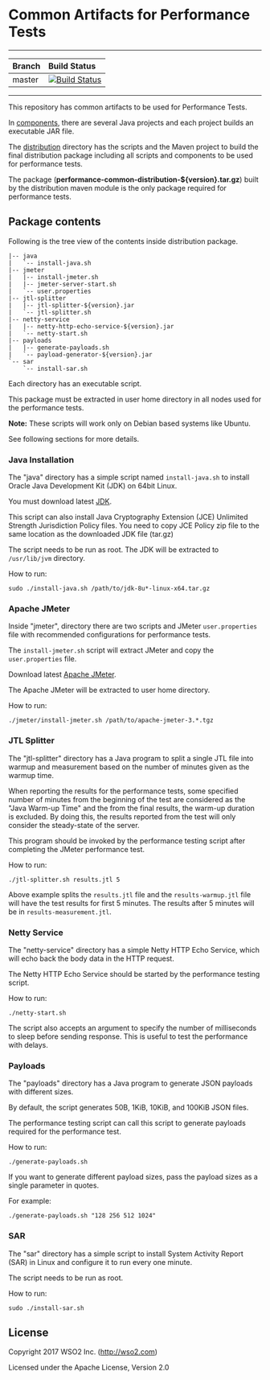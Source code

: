 # Common Artifacts for Performance Tests

---
|  Branch | Build Status |
| :------ |:------------ |
| master  | [![Build Status](https://wso2.org/jenkins/buildStatus/icon?job=platform-builds/performance-common)](https://wso2.org/jenkins/job/platform-builds/job/performance-common/) |
---

This repository has common artifacts to be used for Performance Tests.

In [components](components), there are several Java projects and each project builds an executable JAR file.

The [distribution](distribution) directory has the scripts and the Maven project to build the final distribution package
 including all scripts and components to be used for performance tests.

The package (**performance-common-distribution-${version}.tar.gz**) built by the distribution maven module is the
 only package required for performance tests.

## Package contents

Following is the tree view of the contents inside distribution package.

```
|-- java
|   `-- install-java.sh
|-- jmeter
|   |-- install-jmeter.sh
|   |-- jmeter-server-start.sh
|   `-- user.properties
|-- jtl-splitter
|   |-- jtl-splitter-${version}.jar
|   `-- jtl-splitter.sh
|-- netty-service
|   |-- netty-http-echo-service-${version}.jar
|   `-- netty-start.sh
|-- payloads
|   |-- generate-payloads.sh
|   `-- payload-generator-${version}.jar
`-- sar
    `-- install-sar.sh
```

Each directory has an executable script.

This package must be extracted in user home directory in all nodes used for the performance tests.

**Note:** These scripts will work only on Debian based systems like Ubuntu.

See following sections for more details.

### Java Installation

The "java" directory has a simple script named `install-java.sh` to install Oracle Java Development Kit (JDK) on
 64bit Linux.

You must download latest [JDK](http://www.oracle.com/technetwork/java/javase/downloads/index.html).

This script can also install Java Cryptography Extension (JCE) Unlimited Strength Jurisdiction Policy files. You need to
 copy JCE Policy zip file to the same location as the downloaded JDK file (tar.gz)

The script needs to be run as root. The JDK will be extracted to `/usr/lib/jvm` directory.

How to run:

`sudo ./install-java.sh /path/to/jdk-8u*-linux-x64.tar.gz`

### Apache JMeter

Inside "jmeter", directory there are two scripts and JMeter `user.properties` file with recommended configurations for 
 performance tests.

The `install-jmeter.sh` script will extract JMeter and copy the `user.properties` file.

Download latest [Apache JMeter](http://jmeter.apache.org/download_jmeter.cgi).

The Apache JMeter will be extracted to user home directory.

How to run:

`./jmeter/install-jmeter.sh /path/to/apache-jmeter-3.*.tgz`

### JTL Splitter

The "jtl-splitter" directory has a Java program to split a single JTL file into warmup and measurement based on the 
 number of minutes given as the warmup time.

When reporting the results for the performance tests, some specified number of minutes from the beginning of the test 
 are considered as the "Java Warm-up Time" and the from the final results, the warm-up duration is excluded. 
 By doing this, the results reported from the test will only consider the steady-state of the server.

This program should be invoked by the performance testing script after completing the JMeter performance test.

How to run:

`./jtl-splitter.sh results.jtl 5`

Above example splits the `results.jtl` file and the `results-warmup.jtl` file will have the test results for first 5
 minutes. The results after 5 minutes will be in `results-measurement.jtl`.

### Netty Service

The "netty-service" directory has a simple Netty HTTP Echo Service, which will echo back the body data in the HTTP 
 request.

The Netty HTTP Echo Service should be started by the performance testing script.

How to run:

`./netty-start.sh`

The script also accepts an argument to specify the number of milliseconds to sleep before sending response. This is
 useful to test the performance with delays.

### Payloads

The "payloads" directory has a Java program to generate JSON payloads with different sizes.

By default, the script generates 50B, 1KiB, 10KiB, and 100KiB JSON files.

The performance testing script can call this script to generate payloads required for the performance test.

How to run:

`./generate-payloads.sh`

If you want to generate different payload sizes, pass the payload sizes as a single parameter in quotes.

For example:

`./generate-payloads.sh "128 256 512 1024"`

### SAR

The "sar" directory has a simple script to install System Activity Report (SAR) in Linux and configure it to run every
 one minute.

The script needs to be run as root.

How to run:

`sudo ./install-sar.sh`

## License

Copyright 2017 WSO2 Inc. (http://wso2.com)

Licensed under the Apache License, Version 2.0
